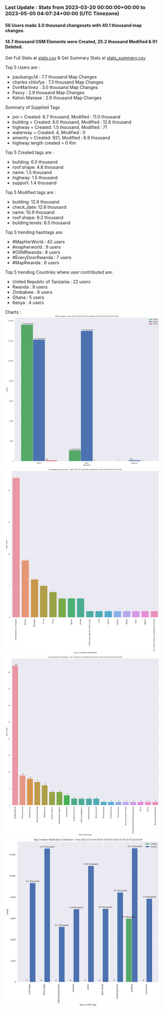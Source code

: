 ### Last Update : Stats from 2023-03-20 00:00:00+00:00 to 2023-05-05 04:07:24+00:00 (UTC Timezone)

#### 56 Users made 3.0 thousand changesets with 40.1 thousand map changes.
#### 14.7 thousand OSM Elements were Created, 25.2 thousand Modified & 91 Deleted.
Get Full Stats at [stats.csv](/stats/mapherworld/Daily/stats.csv)
 & Get Summary Stats at [stats_summary.csv](/stats/mapherworld/Daily/stats_summary.csv)

Top 5 Users are : 
- paulsangu14 : 7.7 thousand Map Changes
- charles chilufya : 7.3 thousand Map Changes
- DvnMartinez : 3.0 thousand Map Changes
- Paxxy : 2.9 thousand Map Changes
- Kelvin Manase : 2.6 thousand Map Changes

Summary of Supplied Tags
- poi = Created: 8.7 thousand, Modified : 11.0 thousand
- building = Created: 6.0 thousand, Modified : 12.6 thousand
- highway = Created: 1.5 thousand, Modified : 71
- waterway = Created: 4, Modified : 0
- amenity = Created: 921, Modified : 6.9 thousand
- highway length created = 0 Km


Top 5 Created tags are :
- building: 6.0 thousand
- roof:shape: 4.8 thousand
- name: 1.5 thousand
- highway: 1.5 thousand
- support: 1.4 thousand


Top 5 Modified tags are :
- building: 12.6 thousand
- check_date: 12.6 thousand
- name: 10.9 thousand
- roof:shape: 9.3 thousand
- building:levels: 8.5 thousand


Top 5 trending hashtags are:
- #MapHerWorld : 42 users
- #mapherworld : 9 users
- #OSMRwanda : 8 users
- #EveryDoorRwanda : 7 users
- #MapRwanda : 6 users


Top 5 trending Countries where user contributed are:
- United Republic of Tanzania : 22 users
- Rwanda : 9 users
- Zimbabwe : 6 users
- Ghana : 5 users
- Kenya : 4 users


 Charts : 
![Alt text](./stats_osm_changes.png) 
![Alt text](./stats_users_per_country.png) 
![Alt text](./stats_users_per_hashtag.png) 
![Alt text](./stats_tags.png) 
